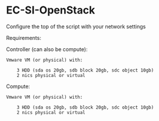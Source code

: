 EC-SI-OpenStack
===============

Configure the top of the script with your network settings

Requirements:
    
Controller (can also be compute):
    
    Vmware VM (or physical) with:
    
        3 HDD (sda os 20gb, sdb block 20gb, sdc object 10gb)
        2 nics physical or virtual
        
Compute:
    
    Vmware VM (or physical) with:
    
        3 HDD (sda os 20gb, sdb block 20gb, sdc object 10gb)
        2 nics physical or virtual
